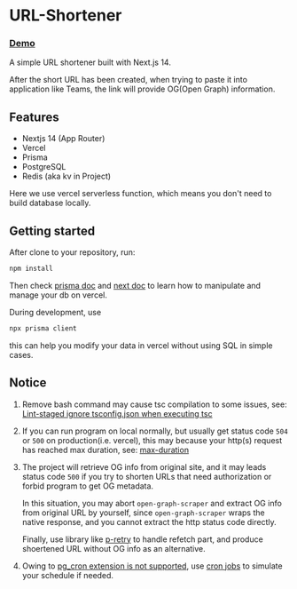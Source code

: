 # URL-Shortener

### [Demo](https://test-url-shortener.vercel.app/ 'shorturl demo')

A simple URL shortener built with Next.js 14.

After the short URL has been created, when trying to paste it into application like Teams, the link will provide
OG(Open Graph) information.

## Features

- Nextjs 14 (App Router)
- Vercel
- Prisma
- PostgreSQL
- Redis (aka kv in Project)

Here we use vercel serverless function, which means
you don't need to build database locally.

## Getting started

After clone to your repository, run:

```bash
npm install
```

Then check [prisma doc](https://github.com/prisma/prisma 'prisma document') and [next doc](https://nextjs.org/learn-pages-router/basics/deploying-nextjs-app/deploy 'deploy to vercel')
to learn how to manipulate and manage your db on vercel.

During development, use

```bash
npx prisma client
```

this can help you modify your data in vercel without using SQL in simple cases.

## Notice

1. Remove bash command may cause tsc compilation
   to some issues, see: [Lint-staged ignore tsconfig.json when executing tsc](https://tychang9527.notion.site/Lint-staged-ignore-tsconfig-json-when-executing-tsc-0959c238053643ee8c08d17810f0dfc9?pvs=74 'lint-staged setting')

2. If you can run program on local normally, but usually get status code `504` or `500` on production(i.e. vercel), this may because your http(s) request has reached max duration, see: [max-duration](https://vercel.com/docs/functions/runtimes#max-duration 'max duration')

3. The project will retrieve OG info from original site, and it may leads status code `500` if you try to shorten URLs that need authorization or forbid program to get OG metadata.

   In this situation, you may abort `open-graph-scraper` and extract OG info from original URL by yourself, since `open-graph-scraper` wraps the native response, and you cannot extract the http status code directly.

   Finally, use library like [p-retry](https://github.com/sindresorhus/p-retry 'p-retry') to handle refetch part,
   and produce shoertened URL without OG info as an alternative.

4. Owing to [pg_cron extension is not supported](https://vercel.com/docs/storage/vercel-postgres/supported-postgresql-extensions#exceptions 'vercel/postgres exceptions'), use [cron jobs](https://vercel.com/docs/cron-jobs# 'vercel cron jobs') to simulate your schedule if needed.
